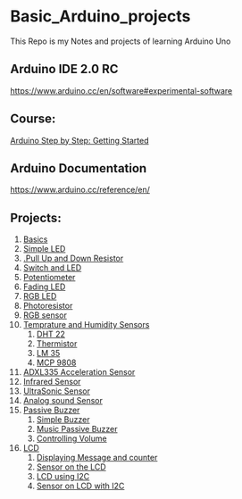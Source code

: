 # Basic_Arduino_projects
This Repo is my Notes and projects of learning Arduino Uno

## Arduino IDE 2.0 RC
https://www.arduino.cc/en/software#experimental-software

## Course:
<a href="https://www.udemy.com/course/arduino-sbs-17gs/">Arduino Step by Step: Getting Started</a>

## Arduino Documentation
https://www.arduino.cc/reference/en/

## Projects:
<ol>
<li><a href="https://github.com/BasmaElhoseny01/Basic_Arduino_projects/tree/main/0.Basics">Basics</a></li>

<li><a href="https://github.com/BasmaElhoseny01/Basic_Arduino_projects/tree/main/1.Simple_LED">Simple LED</a></li>

<li><a href="https://github.com/BasmaElhoseny01/Basic_Arduino_projects/tree/main/2.Pull_Up_and_Down_Resistor">.Pull Up and Down Resistor</a></li>

<li><a href="https://github.com/BasmaElhoseny01/Basic_Arduino_projects/tree/main/3.Switch_and_LED">Switch and LED</a></li>

<li><a href="https://github.com/BasmaElhoseny01/Basic_Arduino_projects/tree/main/1.Simple_LED">Potentiometer</a></li>

<li><a href="https://github.com/BasmaElhoseny01/Basic_Arduino_projects/tree/main/5.Fading%20LED">Fading LED</a></li>

<li><a href="https://github.com/BasmaElhoseny01/Basic_Arduino_projects/tree/main/6.RGB%20LED">RGB LED</a></li>

<li><a href="https://github.com/BasmaElhoseny01/Basic_Arduino_projects/tree/main/07.Photoresistor">Photoresistor</a></li>

<li><a href="https://github.com/BasmaElhoseny01/Basic_Arduino_projects/tree/main/08.RGB%20sensor">RGB sensor</a></li>

<li><a href="https://github.com/BasmaElhoseny01/Basic_Arduino_projects/tree/main/09.Temparture%20and%20Humidity">Temprature and Humidity Sensors</a>
<ol>
<li><a href="https://github.com/BasmaElhoseny01/Basic_Arduino_projects/tree/main/09.Temparture%20and%20Humidity/01.DHT%2022%20Temp%20and%20Humidity%20Sensor">DHT 22</a></li>
<li><a href="https://github.com/BasmaElhoseny01/Basic_Arduino_projects/tree/main/09.Temparture%20and%20Humidity/02.Thermistor">Thermistor</a></li>
<li><a href="https://github.com/BasmaElhoseny01/Basic_Arduino_projects/tree/main/09.Temparture%20and%20Humidity/03.LM%2035%20Temprature%20Sensor">LM 35</a></li>
<li><a href="https://github.com/BasmaElhoseny01/Basic_Arduino_projects/tree/main/09.Temparture%20and%20Humidity/04.MCP%209808">MCP 9808</a></li>
</ol>
</li>

<li><a href="https://github.com/BasmaElhoseny01/Basic_Arduino_projects/tree/main/10.Detecting%20Accelration%20ADXL335">ADXL335 Acceleration Sensor</a></li>

<li><a href="https://github.com/BasmaElhoseny01/Basic_Arduino_projects/tree/main/11.Infrared%20Sensor">Infrared Sensor</a></li>

<li><a href="https://github.com/BasmaElhoseny01/Basic_Arduino_projects/tree/main/12.UltraSonic%20Sensor">UltraSonic Sensor</a></li>

<li><a href="https://github.com/BasmaElhoseny01/Basic_Arduino_projects/tree/main/13.Aanlog%20sound%20Sensor">Analog sound Sensor</a></li>

<li><a href="https://github.com/BasmaElhoseny01/Basic_Arduino_projects/tree/main/14.Passive%20Buzzer">Passive Buzzer</a>
<ol>
<li><a href="https://github.com/BasmaElhoseny01/Basic_Arduino_projects/tree/main/14.Passive%20Buzzer/1.Simple_Buzzer">Simple Buzzer</a></li>
<li><a href="https://github.com/BasmaElhoseny01/Basic_Arduino_projects/tree/main/14.Passive%20Buzzer/2.Music_Passive_Buzzer">Music Passive Buzzer</a></li>
<li><a href="https://github.com/BasmaElhoseny01/Basic_Arduino_projects/tree/main/14.Passive%20Buzzer/3.Controlling_Volume">Controlling Volume</a></li>
</ol>
</li>

<li><a href="https://github.com/BasmaElhoseny01/Basic_Arduino_projects/tree/main/15.LCD">LCD</a>
<ol>
<li><a href="https://github.com/BasmaElhoseny01/Basic_Arduino_projects/tree/main/15.LCD/1.Displaying%20Message%20and%20counter">Displaying Message and counter</a> </li>
<li><a href="https://github.com/BasmaElhoseny01/Basic_Arduino_projects/tree/main/15.LCD/2.Sensor%20on%20the%20LCD">Sensor on the LCD</a></li>
<li><a href="https://github.com/BasmaElhoseny01/Basic_Arduino_projects/tree/main/15.LCD/3.LCD%20using%20I2C">LCD using I2C</a></li>
<li><a href="https://github.com/BasmaElhoseny01/Basic_Arduino_projects/tree/main/15.LCD/4.Sensor%20on%20LCD%20with%20I2C">Sensor on LCD with I2C</a></li>
</ol>
</li>

</ol>
